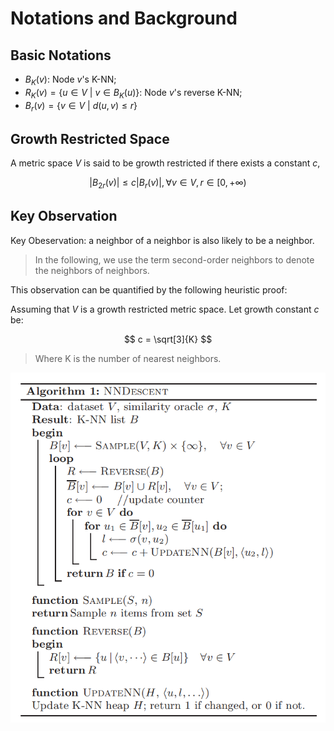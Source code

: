# Notations and Background

## Basic Notations

- $B_K(v)$: Node $v$'s K-NN;
- $R_K(v) = \{u \in V\ |\ v \in B_K(u)\}$: Node $v$'s reverse K-NN;
- $B_r(v) = \{v \in V\ |\ d(u,v) \le r\}$

## Growth Restricted Space

A metric space $V$ is said to be growth restricted if there
exists a constant $c$,

$$
|B_{2r}(v)| \le c |B_r(v)|, \forall v \in V, r \in [0, +\infty)
$$

## Key Observation

Key Obeservation: a neighbor of a neighbor is also likely to be a neighbor.

> In the following, we use the term second-order neighbors to denote the neighbors of neighbors.

This observation can be quantified by the following heuristic proof:

Assuming that $V$ is a growth restricted metric space. Let growth constant $c$ be: 

$$
c = \sqrt[3]{K}
$$

> Where K is the number of nearest neighbors.





![NN-Descent Algorithm](./images/nndescent-algorithm.png)